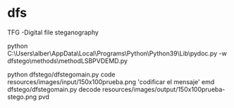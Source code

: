 # dfs
TFG -Digital file steganography

python C:\Users\alber\AppData\Local\Programs\Python\Python39\Lib\pydoc.py -w dfstego\methods\methodLSBPVDEMD.py

python dfstego/dfstegomain.py code resources/images/input/150x100prueba.png 'codificar el mensaje' emd
dfstego/dfstegomain.py decode resources/images/output/150x100prueba-stego.png  pvd